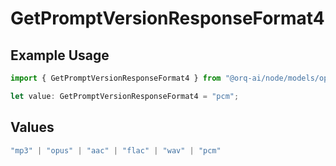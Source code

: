 # GetPromptVersionResponseFormat4

## Example Usage

```typescript
import { GetPromptVersionResponseFormat4 } from "@orq-ai/node/models/operations";

let value: GetPromptVersionResponseFormat4 = "pcm";
```

## Values

```typescript
"mp3" | "opus" | "aac" | "flac" | "wav" | "pcm"
```